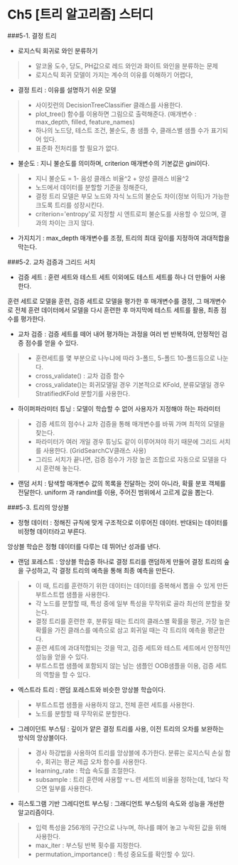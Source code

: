 # Ch5 [트리 알고리즘] 스터디

###5-1. 결정 트리
* 로지스틱 회귀로 와인 분류하기
> - 알코올 도수, 당도, PH값으로 레드 와인과 화이트 와인을 분류하는 문제
> - 로지스틱 회귀 모델이 가지는 계수의 이유를 이해하기 어렵다,
* 결정 트리 : 이유를 설명하기 쉬운 모델
>- 사이킷런의 DecisionTreeClassifier 클래스를 사용한다. 
>- plot_tree() 함수를 이용하면 그림으로 출력해준다. (매개변수 : max_depth, filled, feature_names)
> - 하나의 노드당, 테스트 조건, 불순도, 총 샘플 수, 클래스별 샘플 수가 표기되어 있다.
> - 표준화 전처리를 할 필요가 없다.
* 불순도 : 지니 불순도를 의미하며, criterion 매개변수의 기본값은 gini이다.
> - 지니 불순도 = 1- 음성 클래스 비율^2 + 양성 클래스 비율^2
> - 노드에서 데이터를 분할할 기준을 정해준다,
> - 결정 트리 모델은 부모 노드와 자식 노드의 불순도 차이(정보 이득)가 가능한 크도록 트리를 성장시킨다.
> - criterion='entropy'로 지정할 시 엔트로피 불순도를 사용할 수 있으며, 결과의 차이는 크지 않다.
* 가지치기 : max_depth 매개변수를 조정, 트리의 최대 깊이를 지정하여 과대적합을 막는다. 

###5-2. 교차 검증과 그리드 서치
* 검증 세트 : 훈련 세트와 테스트 세트 이외에도 테스트 세트를 하나 더 만들어 사용한다.

 훈련 세트로 모델을 훈련, 검증 세트로 모델을 평가한 후 매개변수를 결정, 그 매개변수로 전체 훈련 데이터에서 모델을 다시 훈련한 후 마지막에 테스트 세트를 활용, 최종 점수를 평가한다.

* 교차 검증 : 검증 세트를 떼어 내어 평가하는 과정을 여러 번 반복하여, 안정적인 검증 점수를 얻을 수 있다.
> - 훈련세트를 몇 부분으로 나누냐에 따라 3-폴드, 5-폴드 10-폴드등으로 나눈다.
> - cross_validate() : 교차 검증 함수
> - cross_validate()는 회귀모델일 경우 기본적으로 KFold, 분류모델일 경우 StratifiedKFold 분할기를 사용한다.

* 하이퍼파라미터 튜닝 : 모델이 학습할 수 없어 사용자가 지정해야 하는 파라미터
> - 검증 세트의 점수나 교차 검증을 통해 매개변수를 바꿔 가며 최적의 모델을 찾는다.
> - 파라미터가 여러 개일 경우 튜닝도 같이 이루어져야 하기 때문에 그리드 서치를 사용한다. (GridSearchCV클래스 사용)
> - 그리드 서치가 끝나면, 검증 점수가 가장 높은 조합으로 자동으로 모델을 다시 훈련해 놓는다.

* 랜덤 서치 : 탐색할 매개변수 값의 목록을 전달하는 것이 아니라, 확률 분포 객체를 전달한다. uniform 과 randint를 이용, 주어진 범위에서 고르게 값을 뽑는다.


###5-3. 트리의 앙상블
* 정형 데이터 : 정해진 규칙에 맞게 구조적으로 이루어진 데이터. 반대되는 데이터를 비정형 데이터라고 부른다.
 
 앙상블 학습은 정형 데이터를 다루는 데 뛰어난 성과를 낸다.

* 랜덤 포레스트 : 앙상블 학습중 하나로 결정 트리를 랜덤하게 만들어 결정 트리의 숲을 구성하고, 각 결정 트리의 예측을 통해 최종 예측을 만든다.
> - 이 때, 트리를 훈련하기 위한 데이터는 데이터를 중복해서 뽑을 수 있게 만든 부트스트랩 샘플을 사용한다.
> - 각 노드를 분할할 때, 특성 중에 일부 특성을 무작위로 골라 최선의 분할을 찾는다.
> - 결정 트리를 훈련한 후, 분류일 때는 트리의 클래스별 확률을 평균, 가장 높은 확률을 가진 클래스를 예측으로 삼고 회귀일 때는 각 트리의 예측을 평균한다.
> - 훈련 세트에 과대적합되는 것을 막고, 검증 세트와 테스트 세트에서 안정적인 성능을 얻을 수 있다.
> - 부트스트랩 샘플에 포함되지 않는 남는 샘플인 OOB샘플을 이용, 검증 세트의 역할을 할 수 있다.

* 엑스트라 트리 : 랜덤 포레스트와 비슷한 앙상블 학습이다.
> - 부트스트랩 샘플을 사용하지 않고, 전체 훈련 세트를 사용한다.
> - 노드를 분할할 때 무작위로 분할한다.

* 그레이던트 부스팅 : 깊이가 얕은 결정 트리를 사용, 이전 트리의 오차를 보완하는 방식의 앙상블이다.
> - 경사 하강법을 사용하여 트리를 앙상블에 추가한다. 분류는 로지스틱 손실 함수, 회귀는 평균 제곱 오차 함수를 사용한다.
> - learning_rate : 학습 속도를 조절한다.
> - subsample : 트리 훈련에 사용할 ㅜㄴ련 세트의 비율을 정하는데, 1보다 작으면 일부를 사용한다.

* 히스토그램 기반 그레디언트 부스팅 : 그래디언트 부스팅의 속도와 성능을 개선한 알고리즘이다.
> - 입력 특성을 256개의 구간으로 나누며, 하나를 뗴어 놓고 누락된 값을 위해 사용한다.
> - max_iter : 부스팅 반복 횟수를 지정한다.
> - permutation_importance() : 특성 중요도를 확인할 수 있다.

